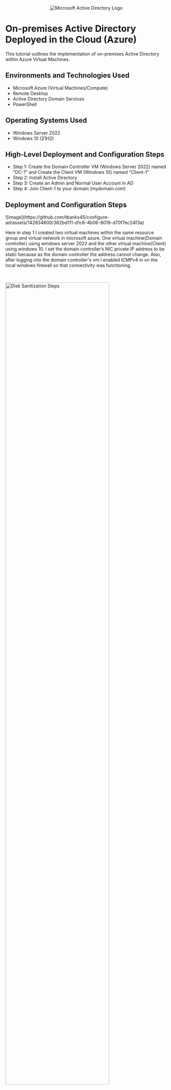 <p align="center">
<img src="https://i.imgur.com/pU5A58S.png" alt="Microsoft Active Directory Logo"/>
</p>

<h1>On-premises Active Directory Deployed in the Cloud (Azure)</h1>
This tutorial outlines the implementation of on-premises Active Directory within Azure Virtual Machines.<br />


<h2>Environments and Technologies Used</h2>

- Microsoft Azure (Virtual Machines/Compute)
- Remote Desktop
- Active Directory Domain Services
- PowerShell

<h2>Operating Systems Used </h2>

- Windows Server 2022
- Windows 10 (21H2)

<h2>High-Level Deployment and Configuration Steps</h2>

- Step 1: Create the Domain Controller VM (Windows Server 2022) named “DC-1” and Create the Client VM (Windows 10) named “Client-1”
- Step 2: Install Active Directory
- Step 3: Create an Admin and Normal User Account in AD
- Step 4: Join Client-1 to your domain (mydomain.com)

<h2>Deployment and Configuration Steps</h2>

<p>
![image](https://github.com/tbanks45/configure-ad/assets/142834800/382bd111-d1c6-4b06-8019-d70f7ec24f3a)
</p>
<p>
Here in step 1 I created two virtual machines within the same resource group and virtual network in microsoft azure. One virtual machine(Domain controller) using windows server 2022 and the other virtual machine(Client) using windows 10. I set the domain controller’s NIC private IP address to be static because as the domain controller the address cannot change. Also, after logging into the domain controller's vm I enabled ICMPv4 in on the local windows firewall so that connectivity was functioning.
</p>
<br />

<p>
<img src="https://i.imgur.com/DJmEXEB.png" height="80%" width="80%" alt="Disk Sanitization Steps"/>
</p>
<p>
Here while logged into the domain controller I installed active directory domain services. To promote this vm as the domain controller I setup a new forest as mydomain.com.
</p>
<br />

<p>
<img src="https://i.imgur.com/DJmEXEB.png" height="80%" width="80%" alt="Disk Sanitization Steps"/>
</p>
<p>
After creating admin and normal user accounts in active directory I joined client-1 to my domain (mydomain.com). From the Azure Portal, set Client-1’s DNS settings to the DC’s private IP address. From the Azure Portal, restart Client-1. Next I logged into Client-1 (Remote Desktop) as the original local admin (labuser) to join it to the domain (computer will restart). Lastly, I logged in to the Domain Controller (Remote Desktop) to verify Client-1 shows up in Active Directory Users and Computers (ADUC) inside the “Computers” container on the root of the domain.

</p>
<br />
